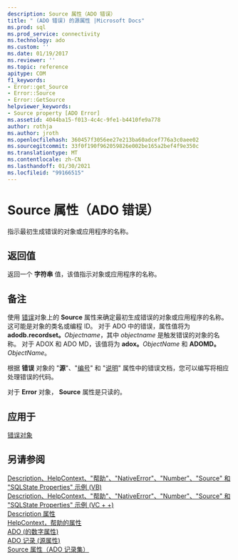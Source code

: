 ```yaml
---
description: Source 属性（ADO 错误）
title: " (ADO 错误) 的源属性 |Microsoft Docs"
ms.prod: sql
ms.prod_service: connectivity
ms.technology: ado
ms.custom: ''
ms.date: 01/19/2017
ms.reviewer: ''
ms.topic: reference
apitype: COM
f1_keywords:
- Error::get_Source
- Error::Source
- Error::GetSource
helpviewer_keywords:
- Source property [ADO Error]
ms.assetid: 4044ba15-f013-4c4c-9fe1-b4410fe9a778
author: rothja
ms.author: jroth
ms.openlocfilehash: 360457f3056ee27e213ba60adcef776a3c0aee02
ms.sourcegitcommit: 33f0f190f962059826e002be165a2bef4f9e350c
ms.translationtype: MT
ms.contentlocale: zh-CN
ms.lasthandoff: 01/30/2021
ms.locfileid: "99166515"
---
```

# <a name="source-property-ado-error"></a>Source 属性（ADO 错误）
指示最初生成错误的对象或应用程序的名称。  
  
## <a name="return-value"></a>返回值  
 返回一个 **字符串** 值，该值指示对象或应用程序的名称。  
  
## <a name="remarks"></a>备注  
 使用 [错误](./error-object.md)对象上的 **Source** 属性来确定最初生成错误的对象或应用程序的名称。 这可能是对象的类名或编程 ID。 对于 ADO 中的错误，属性值将为 **adodb.recordset。**_Objectname_，其中 *objectname* 是触发错误的对象的名称。 对于 ADOX 和 ADO MD，该值将为 **adox。**_ObjectName_ 和 **ADOMD。**_ObjectName_。  
  
 根据 **错误** 对象的 "**源**"、"[编号](./number-property-ado.md)" 和 "[说明](./description-property.md)" 属性中的错误文档，您可以编写将相应处理错误的代码。  
  
 对于 **Error** 对象， **Source** 属性是只读的。  
  
## <a name="applies-to"></a>应用于  
 [错误对象](./error-object.md)  
  
## <a name="see-also"></a>另请参阅  
 [Description、HelpContext、"帮助"、"NativeError"、"Number"、"Source" 和 "SQLState Properties" 示例 (VB) ](./description-helpcontext-helpfile-nativeerror-number-source-example-vb.md)   
 [Description、HelpContext、"帮助"、"NativeError"、"Number"、"Source" 和 "SQLState Properties" 示例 (VC + +) ](./description-helpcontext-helpfile-nativeerror-number-source-example-vc.md)   
 [Description 属性](./description-property.md)   
 [HelpContext，帮助的属性](./helpcontext-helpfile-properties.md)   
 [ADO (的数字属性) ](./number-property-ado.md)   
 [ADO 记录 (源属性) ](./source-property-ado-record.md)   
 [Source 属性（ADO 记录集）](./source-property-ado-recordset.md)
